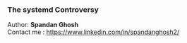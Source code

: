 ### The systemd Controversy

Author: **Spandan Ghosh** </br>
Contact me : https://www.linkedin.com/in/spandanghosh2/

